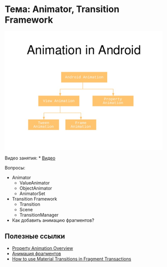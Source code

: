 # Тема: Animator, Transition Framework

![Basic Android Animation](../lesson57/basic-android-animation.jpg)

Видео занятия:
	*	[Видео](https://youtu.be/DgGlkkjKBpQ)


Вопросы:

*	Animator
	*	ValueAnimator
	*	ObjectAnimator
	*	AnimatorSet
*	Transition Framework
	*	Transition
	*	Scene
	*	TransitionManager
*	Как добавить анимацию фрагментов?

	
## Полезные ссылки

* [Property Animation Overview](https://developer.android.com/guide/topics/graphics/prop-animation#java)
* [Анимация фрагментов](http://developer.alexanderklimov.ru/android/animation/fragmentsanimation.php)
* [How to use Material Transitions in Fragment Transactions](https://medium.com/bynder-tech/how-to-use-material-transitions-in-fragment-transactions-5a62b9d0b26b)

